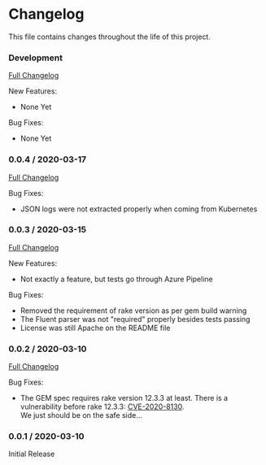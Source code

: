 # Changelog

This file contains changes throughout the life of this project.

### Development
[Full Changelog](https://github.com/gildas/fluent-plugin-bunyan/compare/v0.0.4...dev)

New Features:
* None Yet

Bug Fixes:  
* None Yet

### 0.0.4 / 2020-03-17
[Full Changelog](https://github.com/gildas/fluent-plugin-bunyan/compare/v0.0.3...v0.0.4)

Bug Fixes:
* JSON logs were not extracted properly when coming from Kubernetes

### 0.0.3 / 2020-03-15
[Full Changelog](https://github.com/gildas/fluent-plugin-bunyan/compare/v0.0.2...v0.0.3)

New Features:
* Not exactly a feature, but tests go through Azure Pipeline

Bug Fixes:
* Removed the requirement of rake version as per gem build warning
* The Fluent parser was not "required" properly besides tests passing
* License was still Apache on the README file

### 0.0.2 / 2020-03-10
[Full Changelog](https://github.com/gildas/fluent-plugin-bunyan/compare/v0.0.1...v0.0.2)

Bug Fixes:
* The GEM spec requires rake version 12.3.3 at least. 
  There is a vulnerability before rake 12.3.3: [CVE-2020-8130](https://github.com/advisories/GHSA-jppv-gw3r-w3q8).  
  We just should be on the safe side...

### 0.0.1 / 2020-03-10

Initial Release
